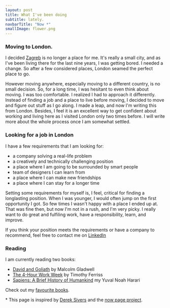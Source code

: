 ```yaml
---
layout: post
title: What I've been doing
subtitle: lately.
navbarTitle: "Now *"
smallImage: flower.png
---
```


<!-- ### Building this personal site / portfolio
For some time now I was avare of how much imposter sindrom I have suffered. I have been extremly unopened with sharing anything with the world. And for last couple of moonts I have been trying to shutter ground below my feet. I was trying to break my inconfidences. -->

### Moving to London.
I decided [Zagreb](https://www.google.com/search?q=Zagreb) is no longer a place for me. It's really a small city, and as I've been living there for the last nine years, I was getting bored. I needed a change. So after a few considered places, London seamed the perfect place to go.

However moving anywhere, especially moving to a different country, is no small decision. So, for a long time, I was hesitant to even think about moving. I was too comfortable. I realized I had to approach it differently. Instead of finding a job and a place to live before moving, I decided to move and figure out stuff as I go along. I made a leap, and now I'm writing this from London. Besides, I feel it is an excellent way to get confident about working and living here as I visited London only two times before. I will write more about the whole process once I am somewhat settled.

### Looking for a job in London
I have a few requirements that I am looking for:
- a company solving a real-life problem
- a creatively and technically challenging position
- a place where I am going to be surrounded by smart people
- team of designers I can learn from
- a place where I can make new friendships
- a place where I can stay for a longer time 

Setting some requirements for myself is, I feel, critical for finding a longlasting position. When I was younger, I would often jump on the first opportunity I got. So few times I wasn't happy with a place I ended up at. That was fine then, but now I'm not in a rush, and I'm very picky. I really want to do great and fulfiling work, have a responsibility, learn, and improve.

If you think your position meets the requirements or have a company to recommend, feel free to contact me on [LinkedIn](#)


### Reading
I am currently reading two books:
- [David and Goliath](https://www.gladwellbooks.com/titles/malcolm-gladwell/david-and-goliath/9780316204361/) by Malcolm Gladwell
- [The 4-Hour Work Week](https://www.amazon.com/4-Hour-Workweek-Escape-Live-Anywhere/dp/0307465357/?tag=offsitoftimfe-20) by Timothy Ferriss
- [Sapiens: A Brief History of Humankind](https://www.amazon.com/dp/0062316117/ref=cm_sw_em_r_mt_dp_U_avMGDbDQ9MCEX) my Yuval Noah Harari

Check out my [favourite books](/book-list#favourite-books).

<!-- I have also started a few more, but they stayed with a friend of mine. There was no more space in my bags to London. Why am I reading more than one book at the time? Read [here](/how-I-learned-to-read). -->

<span class="info">* This page is inspired by [Derek Sivers](https://sivers.org/) and the [now page project](https://nownownow.com/about).</span>

<script>
import simg from '@/theme/components/simg.vue'
export default {
  components: {
    simg
  }
}
</script>
<style lang="stylus">
.now
  .small-image
    bottom: 0;
    right: 100px;
    width 43px
</style> 
